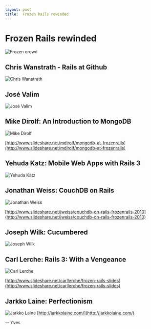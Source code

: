 ```yaml
---
layout: post
title:  Frozen Rails rewinded
---
```


# Frozen Rails rewinded
![](http://farm5.static.flickr.com/4054/4585886605_03d66cf8a0.jpg "Frozen crowd")


## Chris Wanstrath - Rails at Github
![](http://farm5.static.flickr.com/4072/4586511320_59b79d95ef.jpg "Chris Wanstrath")


## José Valim
![](http://farm5.static.flickr.com/4018/4585886945_1b61e1ef91.jpg "José Valim")


## Mike Dirolf: An Introduction to MongoDB
![](http://farm5.static.flickr.com/4057/4586512450_ee5014b61b.jpg "Mike Dirolf")

[http://www.slideshare.net/mdirolf/mongodb-at-frozenrails](http://www.slideshare.net/mdirolf/mongodb-at-frozenrails)


## Yehuda Katz: Mobile Web Apps with Rails 3
![](http://farm5.static.flickr.com/4041/4586322717_ce4a47fa27.jpg "Yehuda Katz")


## Jonathan Weiss: CouchDB on Rails
![](http://farm5.static.flickr.com/4019/4586323591_31271df608.jpg "Jonathan Weiss")

[http://www.slideshare.net/jweiss/couchdb-on-rails-frozenrails-2010](http://www.slideshare.net/jweiss/couchdb-on-rails-frozenrails-2010)


## Joseph Wilk: Cucumbered
![](http://farm5.static.flickr.com/4041/4586322717_ce4a47fa27.jpg "Joseph Wilk")


## Carl Lerche: Rails 3: With a Vengeance
![](http://farm5.static.flickr.com/4059/4586324355_79e560da85.jpg "Carl Lerche")

[http://www.slideshare.net/carllerche/frozen-rails-slides](http://www.slideshare.net/carllerche/frozen-rails-slides)


## Jarkko Laine: Perfectionism
![](http://farm5.static.flickr.com/4037/4586325461_cc82811b6d.jpg "Jarkko Laine")
[http://jarkkolaine.com/](http://jarkkolaine.com/)


-- Yves


